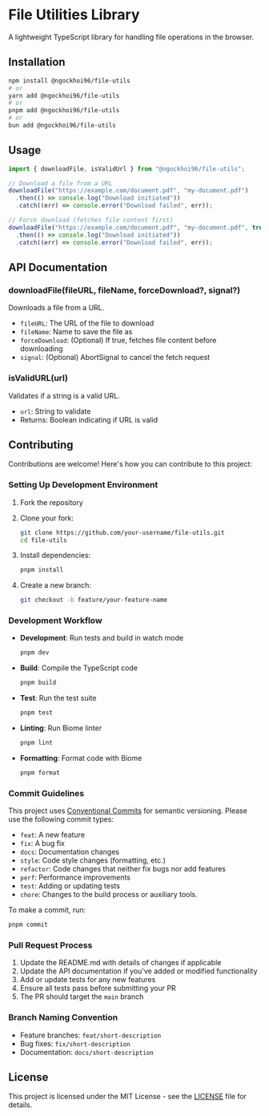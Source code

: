 # File Utilities Library

A lightweight TypeScript library for handling file operations in the browser.

## Installation

```bash
npm install @ngockhoi96/file-utils
# or
yarn add @ngockhoi96/file-utils
# or
pnpm add @ngockhoi96/file-utils
# or
bun add @ngockhoi96/file-utils
```

## Usage

```typescript
import { downloadFile, isValidUrl } from "@ngockhoi96/file-utils";

// Download a file from a URL
downloadFile("https://example.com/document.pdf", "my-document.pdf")
  .then(() => console.log("Download initiated"))
  .catch((err) => console.error("Download failed", err));

// Force download (fetches file content first)
downloadFile("https://example.com/document.pdf", "my-document.pdf", true)
  .then(() => console.log("Download initiated"))
  .catch((err) => console.error("Download failed", err));
```

## API Documentation

### downloadFile(fileURL, fileName, forceDownload?, signal?)

Downloads a file from a URL.

- `fileURL`: The URL of the file to download
- `fileName`: Name to save the file as
- `forceDownload`: (Optional) If true, fetches file content before downloading
- `signal`: (Optional) AbortSignal to cancel the fetch request

### isValidURL(url)

Validates if a string is a valid URL.

- `url`: String to validate
- Returns: Boolean indicating if URL is valid

## Contributing

Contributions are welcome! Here's how you can contribute to this project:

### Setting Up Development Environment

1. Fork the repository
2. Clone your fork:

   ```bash
   git clone https://github.com/your-username/file-utils.git
   cd file-utils
   ```

3. Install dependencies:

   ```bash
   pnpm install
   ```

4. Create a new branch:

   ```bash
   git checkout -b feature/your-feature-name
   ```

### Development Workflow

- **Development**: Run tests and build in watch mode

  ```bash
  pnpm dev
  ```

- **Build**: Compile the TypeScript code

  ```bash
  pnpm build
  ```

- **Test**: Run the test suite

  ```bash
  pnpm test
  ```

- **Linting**: Run Biome linter

  ```bash
  pnpm lint
  ```

- **Formatting**: Format code with Biome

  ```bash
  pnpm format
  ```

### Commit Guidelines

This project uses [Conventional Commits](https://www.conventionalcommits.org/) for semantic versioning. Please use the following commit types:

- `feat`: A new feature
- `fix`: A bug fix
- `docs`: Documentation changes
- `style`: Code style changes (formatting, etc.)
- `refactor`: Code changes that neither fix bugs nor add features
- `perf`: Performance improvements
- `test`: Adding or updating tests
- `chore`: Changes to the build process or auxiliary tools.

To make a commit, run:

```bash
pnpm commit
```

### Pull Request Process

1. Update the README.md with details of changes if applicable
2. Update the API documentation if you've added or modified functionality
3. Add or update tests for any new features
4. Ensure all tests pass before submitting your PR
5. The PR should target the `main` branch

### Branch Naming Convention

- Feature branches: `feat/short-description`
- Bug fixes: `fix/short-description`
- Documentation: `docs/short-description`

## License

This project is licensed under the MIT License - see the [LICENSE](LICENSE) file for details.
